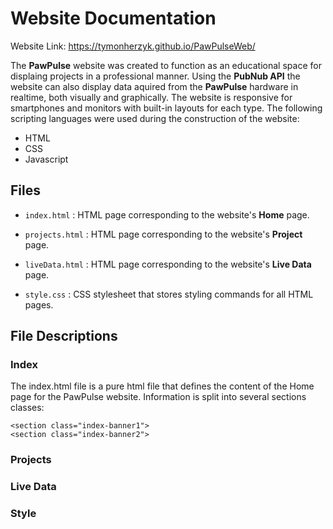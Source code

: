 # Website Documentation

Website Link: https://tymonherzyk.github.io/PawPulseWeb/

The **PawPulse** website was created to function as an educational space for displaing projects in a professional manner. Using the **PubNub API** the website can also display data aquired from the **PawPulse** hardware in realtime, both visually and graphically. The website is responsive for smartphones and monitors with built-in layouts for each type. The following scripting languages were used during the construction of the website:
* HTML
* CSS
* Javascript

## Files
- `index.html` : HTML page corresponding to the website's **Home** page.

- `projects.html` : HTML page corresponding to the website's **Project** page.

- `liveData.html` : HTML page corresponding to the website's **Live Data** page.

- `style.css` : CSS stylesheet that stores styling commands for all HTML pages.

## File Descriptions
### Index
The index.html file is a pure html file that defines the content of the Home page for the PawPulse website. Information is split into several sections classes:
```
<section class="index-banner1">
<section class="index-banner2">
```
### Projects
### Live Data
### Style


